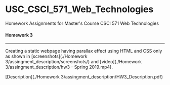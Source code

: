 # USC_CSCI_571_Web_Technologies
Homework Assignments for Master's Course CSCI 571 Web Technologies



#### Homework 3

------

Creating a static webpage having parallax effect using HTML and CSS only as shown in [screenshots](./Homework 3/assingment_description/screenshots/) and [video](./Homework 3/assingment_description/hw3 - Spring 2019.mp4).

[Description](./Homework 3/assingment_description/HW3_Description.pdf)

